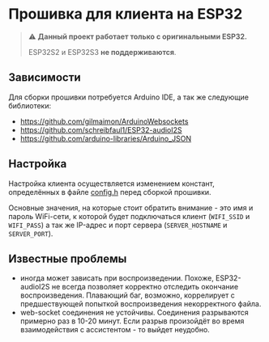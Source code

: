 # Прошивка для клиента на ESP32

> :warning: **Данный проект работает только с оригинальными ESP32.**
>
> ESP32S2 и ESP32S3 **не поддерживаются**.

## Зависимости

Для сборки прошивки потребуется Arduino IDE, а так же следующие библиотеки:

- https://github.com/gilmaimon/ArduinoWebsockets
- https://github.com/schreibfaul1/ESP32-audioI2S
- https://github.com/arduino-libraries/Arduino_JSON

## Настройка

Настройка клиента осуществляется изменением констант, определённых в файле [config.h](config.h) перед сборкой прошивки.

Основные значения, на которые стоит обратить внимание - это имя и пароль WiFi-сети, к которой будет подключаться клиент
(`WIFI_SSID` и `WIFI_PASS`) а так же IP-адрес и порт сервера (`SERVER_HOSTNAME` и `SERVER_PORT`).

## Известные проблемы

- иногда может зависать при воспроизведении. Похоже, ESP32-audioI2S не всегда позволяет корректно отследить окончание
  воспроизведения. Плавающий баг, возможно, коррелирует с предшествующей попыткой воспроизведения некорректного файла.
- web-socket соединения не устойчивы. Соединения разрываются примерно раз в 10-20 минут. Если разрыв произойдёт во время
  взаимодействия с ассистентом - то выйдет неудобно.
